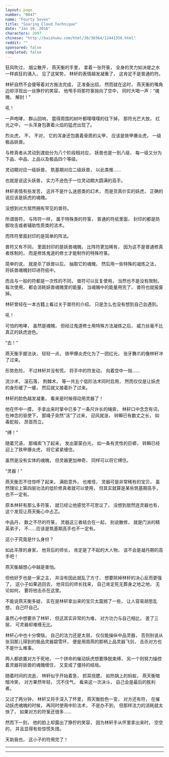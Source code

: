 ```yaml
---
layout: page
number: "0047"
name: "Fourty Seven"
title: "Soaring Cloud Technique"
date: "Jan 10, 2016"
characters: 2097
chinese: "http://baishuku.com/html/30/30364/12441356.html"
reddit: ""
sponsored: false
completed: false
---
```


狂风吹过，
烟尘散开，
燕天衡的手里，
拿着一张符箓，
全身的灵力如决堤之水一样疯狂的涌入，
见了这架势，
林轩的表情越发凝重了，
这肯定不是普通的符。

林轩自然不会傻等着对方施法完成，
正准备出招，
然而就在这时，
燕天衡的嘴角边却浮现出一丝狰狞的笑容，
他甩手将那符箓抛向了空中，
同时大喝一声：“魂魄，
解封！”

吼！

一声咆哮，
群山回响，
震得周围的树叶都噗噗噗的往下掉，
那符光芒大放，
红光之中，
一头浑身包裹着火焰的猛虎出现了。

烈炎虎，
不，
不对，
它的浑身还包裹着骨质的尖甲，
应该是铁甲爆炎虎，
一级极品妖兽。

与修真者从灵动到渡劫分为八个阶段相对应，
妖兽也是一到八级，
每一级又分为下品、中品、上品以及极品四个等级。

灵动期对应一级妖兽，
筑基期对应二级妖兽，
以此类推……

也就是说这头妖兽，
实力不逊色于一位灵动期大圆满的高手。

林轩表情有些发苦，
这并不是什么迷惑类的幻术，
而是货真价实的妖虎，
正确的说应该是妖虎的魂魄。

没想到对方居然拥有罕见的兽符。

所谓兽符，
与阵符一样，
属于特殊类的符箓，
普通的符纸里面，
封印的都是防御攻击或者辅助性质类的法术。

而阵符里面封印的是简单的阵法。

兽符又有不同，
里面封印的是妖兽魂魄，
比阵符更加稀有，
因为这不是普通修真者炼制的，
而是修炼鬼道的修士才能制作的特殊符箓。

简单的说，
就是杀了妖兽以后，
抽取它的魂魄，
然后用一些特殊的凝炼之法，
将妖兽魂魄封印进符纸中。

而且与一般的符都是一次性的不同，
兽符可以反复使用，
当然也不是没有限制，
每次使用，
都会消耗妖兽魂魄里的能量，
当魂魄中的能量用完了，
兽符也就报废掉。

林轩曾经在一本古籍上看过关于兽符的介绍，
只是怎么也没有想到自己会遇到。

吼！

可怕的咆哮，
虽然是魂魄，
但经过鬼道修士用特殊方法凝炼之后，
威力丝毫不比真正的妖虎逊色。

“去！”

燕天衡手握法诀，
轻轻一点，
铁甲爆炎虎化为了一团红光，
张牙舞爪的像林轩冲了过来。

形势危险，
不过林轩并没有慌，
将手中的符发动，
向着空中一抛……

流沙术，
滚石落，
荆棘术，
等一共五个低阶法术同时启用，
然而仅仅是让妖虎的身形缓了一缓，
然后就又接着扑了过来。

林轩的脸色越发凝重，
看来是时候得动用灵器了！

他在怀中一摸，
手拿出来时掌中已多了一条尺许长的绳索，
林轩口中念念有词，
在神念的驱使下，
那绳子突然“活”了过来，
迎风就涨，
转瞬已有数丈之长，
如毒蛇般，
昂首而立。

“缚！”

随着咒语，
那绳索飞了起来，
发出蒙蒙白光，
如一条有灵性的巨蟒，
转瞬已经迎上了铁甲爆炎虎，
将它紧紧缠住。

虽然是没有实体的魂魄，
但灵器更加神奇，
同样可以将它缚住。

“灵器！”

燕天衡忍不住惊呼了起来，
满脸意外，
也难怪，
灵器可是非常稀有的宝贝，
虽然理论上第四层功法的低阶修真者就可以使用，
但其实就算是某些筑基期高手，
也不一定有。

原本林轩有那么多符箓，
就已经让他感觉不可思议了，
没想到居然连灵器也有，
这个发现让燕天衡心中忐忑。

中品丹，
数之不尽的符箓，
灵器这三者结合在一起，
别说散修，
就是门派的精英弟子，
不……应该是筑基期高手也不一定有。

这小子究竟是什么身份？

如此丰厚的身家，
他背后的师长，
肯定是了不起的大人物，
该不会是凝丹期的高手吧！

燕天衡越想心中越是害怕。

但他好歹也是一家之主，
并没有因此就乱了方寸，
想要除掉林轩的决心反而更强了，
这小子如果逃回去，
他背后的师长找来，
自己肯定死无葬身之地之地，
无论如何，
要将他击杀在这里。

不能说燕天衡多疑，
实在是林轩拿出来的宝贝太震撼了一些，
让人容易胡思乱想，
自己吓自己。

虽然心中想要杀了林轩，
但这其实非常的为难，
对方功力与自己相比，
差了三层，
可灵器却难缠无比。

林轩心中也十分懊恼，
自己的法力还是太弱，
仅仅能操纵中品灵器，
否则别说从张羽那儿得到的极品灵器碧雪环，
便是用周燕的那柄上品灵器飞剑，
击杀对方也不是什么难事。

两人都欲置对方于死地，
一个拼命的催动妖虎想要挣脱束缚，
另一个则努力操控着灵器将妖兽的魂魄缠住，
又变成了僵持的结局。

随着时间的流逝，
林轩似乎开始着急，
抓耳挠腮，
如热锅上的蚂蚁，
燕天衡暗暗冷笑，
对方果然年轻，
沉不住气，
看来这一次决斗，
自己会是最后的胜利者。

又过了两分钟，
林轩又将手深入了怀里，
燕天衡脸色一变，
对方还有符，
在催动妖虎魂魄的时候，
再同时使用中阶法术，
不是办不到，
但那样法力的消耗就太快了，
如果对方的符箓还很多……

然而下一刻，
他的脸上却露出了狰狞的笑容，
因为林轩手从怀里拿出来时，
空空的，
并且显得有些惊慌失措。

天助我也，
这小子的符用完了！

- - -
- - -
